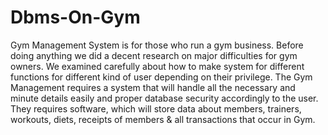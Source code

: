 # Dbms-On-Gym
Gym Management System is for those who run a gym business. Before doing anything we did a decent research on major difficulties for gym owners. We examined carefully about how to make system for different functions for different kind of user depending on their privilege. The Gym Management requires a system that will handle all the necessary and minute details easily and proper database security accordingly to the user. They requires software, which will store data about members, trainers, workouts, diets, receipts of members &amp; all transactions that occur in Gym.
